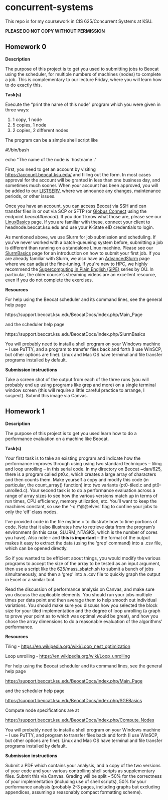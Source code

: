 # concurrent-systems
This repo is for my coursework in CIS 625/Concurrent Systems at KSU.

**PLEASE DO NOT COPY WITHOUT PERMISSION**
## Homework 0
<p><strong>Description</strong></p>
<p>The purpose of this project is to get you used to submitting jobs to Beocat using the scheduler, for multiple numbers of machines (nodes) to complete a job. This is complementary to our lecture Friday, where you will learn how to do exactly this.</p>
<p><strong>Task(s)</strong></p>
<p>Execute the “print the name of this node” program which you were given in three ways:</p>
<ol>
<li>1 copy, 1 node</li>
<li>5 copies, 1 node</li>
<li>2 copies, 2 different nodes</li>
</ol>
<p>The program can be a simple shell script like</p>
<p>     #!/bin/bash</p>
<p>     echo "The name of the node is `hostname`."</p>
<p>First, you need to get an account by visiting <u><a href="https://account.beocat.ksu.edu/">https://account.beocat.ksu.edu/</a></u> and filling out the form. In most cases approval for the account will be granted in less than one business day, and sometimes much sooner. When your account has been approved, you will be added to our <u><a href="https://support.beocat.ksu.edu/BeocatDocs/index.php/LISTSERV">LISTSERV</a></u>, where we announce any changes, maintenance periods, or other issues.</p>
<p>Once you have an account, you can access Beocat via SSH and can transfer files in or out via SCP or SFTP (or <u><a href="https://www.globus.org/">Globus Connect</a></u> using the endpoint <em>beocat#beocat</em>). If you don't know what those are, please see our <u><a href="https://support.beocat.ksu.edu/BeocatDocs/index.php/LinuxBasics">LinuxBasics</a></u> page. If you are familiar with these, connect your client to headnode.beocat.ksu.edu and use your K-State eID credentials to login.</p>
<p>As mentioned above, we use Slurm for job submission and scheduling. If you've never worked with a batch-queueing system before, submitting a job is different than running on a standalone Linux machine. Please see our <u><a href="https://support.beocat.ksu.edu/BeocatDocs/index.php/SlurmBasics">SlurmBasics</a></u> page for an introduction on how to submit your first job. If you are already familiar with Slurm, we also have an <u><a href="https://support.beocat.ksu.edu/BeocatDocs/index.php/AdvancedSlurm">AdvancedSlurm</a></u> page where we can adjust the fine-tuning. If you're new to HPC, we highly recommend the <u><a href="http://www.oscer.ou.edu/education.php">Supercomputing in Plain English (SiPE)</a></u> series by OU. In particular, the older course's streaming videos are an excellent resource, even if you do not complete the exercises.</p>
<p> </p>
<p><strong>Resources</strong></p>
<p>For help using the Beocat scheduler and its command lines, see the general help page</p>
<p>                <span>https://support.beocat.ksu.edu/BeocatDocs/index.php/Main_Page</span></p>
<p>and the scheduler help page</p>
<p>                <span>https://support.beocat.ksu.edu/BeocatDocs/index.php/SlurmBasics</span></p>
<p> </p>
<p>You will probably need to install a shell program on your Windows machine – I use PuTTY, and a program to transfer files back and forth (I use WinSCP, but other options are fine). Linux and Mac OS have terminal and file transfer programs installed by default.</p>
<p><strong>Submission instructions</strong></p>
<p>Take a screen shot of the output from each of the three runs (you will probably end up using programs like grep and more) on a single terminal window screen (this will require a little careful practice to arrange, I suspect). Submit this image via Canvas.</p></div>

## Homework 1
<p><strong>Description</strong></p>
<p>The purpose of this project is to get you used learn how to do a performance evaluation on a machine like Beocat.</p>
<p><strong>Task(s)</strong></p>
<p>Your first task is to take an existing program and indicate how the performance improves through using using two standard techniques – tiling and loop unrolling – in this serial code. In my directory on Beocat ~dan/625, there is a program called pt0.c, which creates a large array of characters and then counts them. Make yourself a copy and modify this code (in particular, the count_array() function) into two variants (pt0-tiled.c and pt0-unrolled.c). Your second task is to do a performance evaluation across a range of array sizes to see how the various versions match up in terms of run times, CPU efficiency, memory utilization, etc. You’ll want to keep the machines constant, so use the ‘-q \*@@elves’ flag to confine your jobs to only the ‘elf’ class nodes.</p>
<p>I’ve provided code in the file mytime.c to illustrate how to time portions of code. Note that it also illustrates how to retrieve data from the program’s environment (in this case, SLURM_NTASKS, which is the number of cores you have). Also note – and <strong>this is important</strong> – the format of the output makes it easy to extract the data (using the ‘grep’ command) into a .csv file, which can be opened directly.</p>
<p>So if you wanted to be efficient about things, you would modify the various programs to accept the size of the array to be tested as an input argument, then use a script like the 625/mass_sbatch.sh to submit a bunch of jobs simultaneously, and then a ‘grep’ into a .csv file to quickly graph the output in Excel or a similar tool.</p>
<p>Read the discussion of performance analysis on Canvas, and make sure you discuss the applicable elements. You should run your jobs multiple times per data point and then average them to help smooth out individual variations. You should make sure you discuss how you selected the block size for your tiled implementation and the degree of loop unrolling (a graph to prove your point as to which was optimal would be great), and how you chose the array dimensions to do a reasonable evaluation of the algorithms’ performance.</p>
<p><strong>Resources</strong></p>
<p>Tiling - <span><a href="https://en.wikipedia.org/wiki/Loop_nest_optimization">https://en.wikipedia.org/wiki/Loop_nest_optimization</a></span></p>
<p>Loop unrolling - <span><a href="https://en.wikipedia.org/wiki/Loop_unrolling">https://en.wikipedia.org/wiki/Loop_unrolling</a></span></p>
<p> </p>
<p>For help using the Beocat scheduler and its command lines, see the general help page</p>
<p>                <span><a href="https://support.beocat.ksu.edu/BeocatDocs/index.php/Main_Page">https://support.beocat.ksu.edu/BeocatDocs/index.php/Main_Page</a></span></p>
<p>and the scheduler help page</p>
<p>                <span><a href="https://support.beocat.ksu.edu/BeocatDocs/index.php/SGEBasics">https://support.beocat.ksu.edu/BeocatDocs/index.php/SGEBasics</a></span></p>
<p>Compute node specifications are at</p>
<p>                <span><a href="https://support.beocat.ksu.edu/BeocatDocs/index.php/Compute_Nodes">https://support.beocat.ksu.edu/BeocatDocs/index.php/Compute_Nodes</a></span></p>
<p> </p>
<p>You will probably need to install a shell program on your Windows machine – I use PuTTY, and  program to transfer files back and forth (I use WinSCP, but other options are fine). Linux and Mac OS have terminal and file transfer programs installed by default.</p>
<p><strong>Submission instructions</strong></p>
<p>Submit a PDF which contains your analysis, and a copy of the two versions of your code and your various controlling shell scripts as supplementary files. Submit this via Canvas. Grading will be split – 50% for the correctness of your implementation (including use of shell scripts), 50% for your performance analysis (probably 2-3 pages, including graphs but excluding appendices, assuming a reasonably compact formatting scheme).</p></div>

